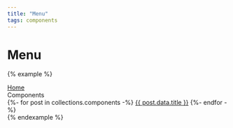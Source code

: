 ```yaml
---
title: "Menu"
tags: components
---
```


# Menu

{% example %}
<nav class="menu">
  <a href="/" class="menu-item">Home</a>
  <div class="menu-heading">Components</div>
  {%- for post in collections.components -%}
    <a href="{{ post.url }}" class="menu-item">{{ post.data.title }}</a>
  {%- endfor -%}
</nav>
{% endexample %}